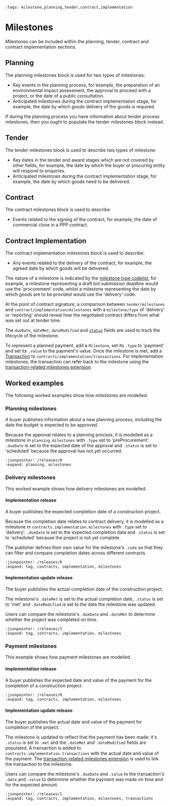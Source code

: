 ```{workedexample} Milestones
:tags: milestone,planning,tender,contract,implementation
```

# Milestones

Milestones can be included within the planning, tender, contract and contract implementation sections. 

## Planning

The planning milestones block is used for two types of milestones:
 * Key events in the planning process, for example, the preparation of an environmental impact assessment, the approval to proceed with a project, or the date of a public consultation. 
 * Anticipated milestones during the contract implementation stage, for example, the date by which goods delivery of the goods is required.

If during the planning process you have information about tender process milestones, then you ought to
populate the tender milestones block instead.

## Tender

The tender milestones block is used to describe two types of milestone:
  * Key dates in the tender and award stages which are not covered by other fields, for example, the date by which the buyer or procuring entity will respond to enquiries.
  * Anticipated milestones during the contract implementation stage, for example, the date by which goods need to be delivered.

## Contract

The contract milestones block is used to describe:
  * Events related to the signing of the contract, for example, the date of commercial close in a PPP contract.
 
## Contract Implementation

The contract implementation milestones block is used to describe:
  * Any events related to the delivery of the contract, for example, the agreed date by which goods will be delivered.

The nature of a milestone is indicated by the [milestone type codelist](../../schema/codelists.md#milestone-type), for example, a milestone representing a draft bid submission deadline would use the 'procurement' code, whilst a milestone representing the date by which goods are to be provided would use the 'delivery' code. 

At the point of contract signature, a comparison between `tender/milestones` and `contract/implementation/milestones` with a `milestone/type` of 'delivery' or 'reporting' should reveal how the negotiated contract differs from what was set out at tender time.

The `dueDate`, `dateMet`, `dateModified` and [`status`](../../schema/codelists.md#milestone-status) fields are used to track the lifecycle of the milestone.

To represent a planned payment, add a `Milestone`, set its `.type` to 'payment' and set its `.value` to the payment's value. Once the milestone is met, add a [Transaction](../../schema/reference.md#transaction) to `contracts/implementation/transactions`. For implementation milestones, the transaction can refer back to the milestone using the [transaction-related milestones extension](https://extensions.open-contracting.org/en/extensions/transaction_milestones/master/).

## Worked examples

The following worked examples show how milestones are modelled.

### Planning milestones

A buyer publishes information about a new planning process, including the date the budget is expected to be approved.

Because the approval relates to a planning process, it is modelled as a milestone in `planning.milestones` with `.type` set to 'preProcurement'. `.dueDate` is set to the expected date of the approval and `.status` is set to 'scheduled' because the approval has not yet occurred.

```{jsoninclude} ../../examples/milestones/planning_milestones.json
:jsonpointer: /releases/0
:expand: planning, milestones
```

### Delivery milestones

This worked example shows how delivery milestones are modelled.

#### Implementation release

A buyer publishes the expected completion date of a construction project.

Because the completion date relates to contract delivery, it is modelled as a milestone in `contracts.implementation.milestones` with `.type` set to 'delivery'. `.dueDate` is set to the expected completion date and `.status` is set to 'scheduled' because the project is not yet complete.

The publisher defines their own value for the milestone's `.code` so that they can filter and compare completion dates across different contracts.

```{jsoninclude} ../../examples/milestones/delivery_milestones.json
:jsonpointer: /releases/0
:expand: tag, contracts, implementation, milestones
```

#### Implementation update release

The buyer publishes the actual completion date of the construction project.

The milestone's `.dateMet` is set to the actual completion date, `.status` is set to 'met' and `.dateModified` is set to the date the milestone was updated.

Users can compare the milestone's `.dueDate` and `.dateMet` to determine whether the project was completed on time.

```{jsoninclude} ../../examples/milestones/delivery_milestones.json
:jsonpointer: /releases/1
:expand: tag, contracts, implementation, milestones
```

### Payment milestones

This example shows how payment milestones are modelled.

#### Implementation release

A buyer publishes the expected date and value of the payment for the completion of a construction project.

```{jsoninclude} ../../examples/milestones/payment_milestones.json
:jsonpointer: /releases/0
:expand: tag, contracts, implementation, milestones
```

#### Implementation update release

The buyer publishes the actual date and value of the payment for completion of the project.

The milestone is updated to reflect that the payment has been made: it's `.status` is set to `.met` and the `.dateMet` and `.dateModified` fields are populated. A transaction is added to `contracts.implementation.transactions` with the actual date and value of the payment. The [transaction-related milestones extension](https://extensions.open-contracting.org/en/extensions/transaction_milestones/master/) is used to link the transaction to the milestone.

Users can compare the milestone's `.dueDate` and `.value` to the transaction's `.date` and `.value` to determine whether the payment was made on time and for the expected amount.

```{jsoninclude} ../../examples/milestones/payment_milestones.json
:jsonpointer: /releases/1
:expand: tag, contracts, implementation, milestones, transactions
```
